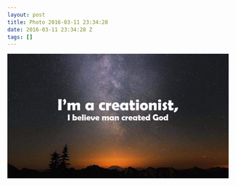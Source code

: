 ```yaml
---
layout: post
title: Photo 2016-03-11 23:34:28
date: 2016-03-11 23:34:28 Z
tags: []
---
```

![](/media/2016/03/140879367234.jpg)
